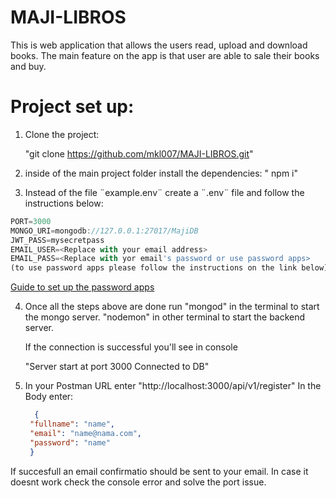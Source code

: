 # MAJI-LIBROS

This is web application that allows the users read, upload and download books. The main feature on the app is that user are able to sale their books and buy.

# Project set up:

1. Clone the project:

   "git clone https://github.com/mkl007/MAJI-LIBROS.git"

2. inside of the main project folder install the dependencies:
   " npm i"

3. Instead of the file ¨example.env¨ create a ¨.env¨ file and follow the instructions below:

```javascript
PORT=3000
MONGO_URI=mongodb://127.0.0.1:27017/MajiDB
JWT_PASS=mysecretpass
EMAIL_USER=<Replace with your email address>
EMAIL_PASS=<Replace with yor email's password or use password apps>
(to use password apps please follow the instructions on the link below)

```

[Guide to set up the password apps](https://www.google.com/search?sca_esv=1c3e42585d6876e1&sxsrf=ACQVn0_2ol-bUtx_xKMTkNcEKpvsN2RpcQ:1705968816918&q=contrase%C3%B1as+de+aplicaciones+gmail&tbm=vid&source=lnms&sa=X&ved=2ahUKEwjz-NCKnfKDAxUbRDABHaiyDMQQ0pQJegQICxAB&biw=1517&bih=674&dpr=0.9#fpstate=ive&vld=cid:91cd5943,vid:u3YIHs1Rx78,st:0)

4. Once all the steps above are done run
    "mongod" in the terminal to start the mongo server.
    "nodemon" in other terminal to start the backend server.

    If the connection is successful you'll see in console

    "Server start at port 3000
    Connected to DB"

5. In your Postman URL enter "http://localhost:3000/api/v1/register"
   In the Body enter:
   ```json
     {
    "fullname": "name",
    "email": "name@nama.com",
    "password": "name"
    }
   ```
 
 If succesfull an email confirmatio should be sent to your email. In case it doesnt work check the console error and solve the port issue. 
         